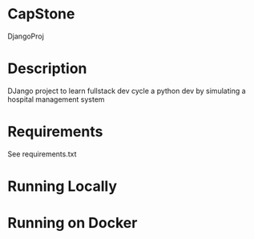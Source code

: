 # CapStone
DjangoProj

# Description
DJango project to learn fullstack dev cycle a python dev by simulating a hospital management system

# Requirements
See requirements.txt

# Running Locally


# Running on Docker


